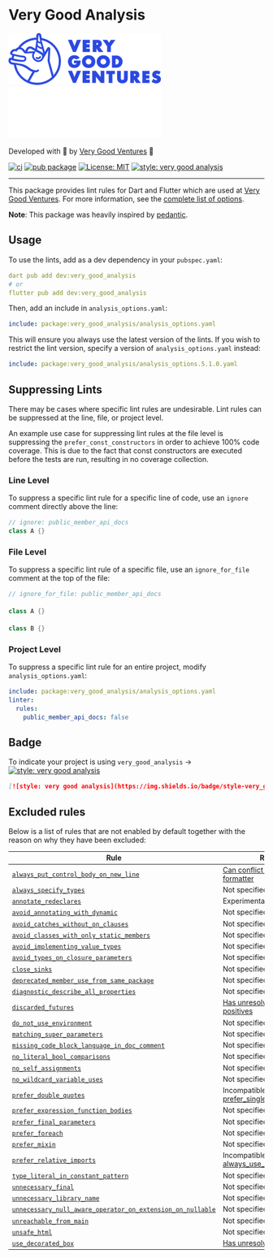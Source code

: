 # Very Good Analysis

[![Very Good Ventures][logo_black]][very_good_ventures_link_light]
[![Very Good Ventures][logo_white]][very_good_ventures_link_dark]

Developed with 💙 by [Very Good Ventures][very_good_ventures_link] 🦄

[![ci][ci_badge]][ci_badge_link]
[![pub package][pub_badge]][pub_badge_link]
[![License: MIT][license_badge]][license_badge_link]
[![style: very good analysis][badge]][badge_link]

---

This package provides lint rules for Dart and Flutter which are used at [Very Good Ventures][very_good_ventures_link]. For more information, see the [complete list of options][analysis_options_yaml].

**Note**: This package was heavily inspired by [pedantic][pedantic_link].

## Usage

To use the lints, add as a dev dependency in your `pubspec.yaml`:

```yaml
dart pub add dev:very_good_analysis
# or
flutter pub add dev:very_good_analysis
```

Then, add an include in `analysis_options.yaml`:

```yaml
include: package:very_good_analysis/analysis_options.yaml
```

This will ensure you always use the latest version of the lints. If you wish to restrict the lint version, specify a version of `analysis_options.yaml` instead:

```yaml
include: package:very_good_analysis/analysis_options.5.1.0.yaml
```

## Suppressing Lints

There may be cases where specific lint rules are undesirable. Lint rules can be suppressed at the line, file, or project level.

An example use case for suppressing lint rules at the file level is suppressing the `prefer_const_constructors` in order to achieve 100% code coverage. This is due to the fact that const constructors are executed before the tests are run, resulting in no coverage collection.

### Line Level

To suppress a specific lint rule for a specific line of code, use an `ignore` comment directly above the line:

```dart
// ignore: public_member_api_docs
class A {}
```

### File Level

To suppress a specific lint rule of a specific file, use an `ignore_for_file` comment at the top of the file:

```dart
// ignore_for_file: public_member_api_docs

class A {}

class B {}
```

### Project Level

To suppress a specific lint rule for an entire project, modify `analysis_options.yaml`:

```yaml
include: package:very_good_analysis/analysis_options.yaml
linter:
  rules:
    public_member_api_docs: false
```

## Badge

To indicate your project is using `very_good_analysis` →
[![style: very good analysis][badge]][badge_link]

```md
[![style: very good analysis](https://img.shields.io/badge/style-very_good_analysis-B22C89.svg)](https://pub.dev/packages/very_good_analysis)
```

## Excluded rules

Below is a list of rules that are not enabled by default together with the reason on why they have been excluded:

<!-- start:excluded_rules_table -->

| Rule                                                                                                                                                       | Reason                                                                                                                       |
| ---------------------------------------------------------------------------------------------------------------------------------------------------------- | ---------------------------------------------------------------------------------------------------------------------------- |
| [`always_put_control_body_on_new_line`](https://dart.dev/tools/linter-rules/always_put_control_body_on_new_line)                                           | [Can conflict with the Dart formatter](https://dart.dev/tools/linter-rules/always_put_control_body_on_new_line)              |
| [`always_specify_types`](https://dart.dev/tools/linter-rules/always_specify_types)                                                                         | Not specified                                                                                                                |
| [`annotate_redeclares`](https://dart.dev/tools/linter-rules/annotate_redeclares)                                                                           | Experimental                                                                                                                 |
| [`avoid_annotating_with_dynamic`](https://dart.dev/tools/linter-rules/avoid_annotating_with_dynamic)                                                       | Not specified                                                                                                                |
| [`avoid_catches_without_on_clauses`](https://dart.dev/tools/linter-rules/avoid_catches_without_on_clauses)                                                 | Not specified                                                                                                                |
| [`avoid_classes_with_only_static_members`](https://dart.dev/tools/linter-rules/avoid_classes_with_only_static_members)                                     | Not specified                                                                                                                |
| [`avoid_implementing_value_types`](https://dart.dev/tools/linter-rules/avoid_implementing_value_types)                                                     | Not specified                                                                                                                |
| [`avoid_types_on_closure_parameters`](https://dart.dev/tools/linter-rules/avoid_types_on_closure_parameters)                                               | Not specified                                                                                                                |
| [`close_sinks`](https://dart.dev/tools/linter-rules/close_sinks)                                                                                           | Not specified                                                                                                                |
| [`deprecated_member_use_from_same_package`](https://dart.dev/tools/linter-rules/deprecated_member_use_from_same_package)                                   | Not specified                                                                                                                |
| [`diagnostic_describe_all_properties`](https://dart.dev/tools/linter-rules/diagnostic_describe_all_properties)                                             | Not specified                                                                                                                |
| [`discarded_futures`](https://dart.dev/tools/linter-rules/discarded_futures)                                                                               | [Has unresolved false positives](https://github.com/VeryGoodOpenSource/very_good_analysis/issues/74#issuecomment-1668425410) |
| [`do_not_use_environment`](https://dart.dev/tools/linter-rules/do_not_use_environment)                                                                     | Not specified                                                                                                                |
| [`matching_super_parameters`](https://dart.dev/tools/linter-rules/matching_super_parameters)                                                               | Not specified                                                                                                                |
| [`missing_code_block_language_in_doc_comment`](https://dart.dev/tools/linter-rules/missing_code_block_language_in_doc_comment)                             | Not specified                                                                                                                |
| [`no_literal_bool_comparisons`](https://dart.dev/tools/linter-rules/no_literal_bool_comparisons)                                                           | Not specified                                                                                                                |
| [`no_self_assignments`](https://dart.dev/tools/linter-rules/no_self_assignments)                                                                           | Not specified                                                                                                                |
| [`no_wildcard_variable_uses`](https://dart.dev/tools/linter-rules/no_wildcard_variable_uses)                                                               | Not specified                                                                                                                |
| [`prefer_double_quotes`](https://dart.dev/tools/linter-rules/prefer_double_quotes)                                                                         | Incompatible with [prefer_single_quotes](https://dart.dev/tools/linter-rules/prefer_single_quotes)                           |
| [`prefer_expression_function_bodies`](https://dart.dev/tools/linter-rules/prefer_expression_function_bodies)                                               | Not specified                                                                                                                |
| [`prefer_final_parameters`](https://dart.dev/tools/linter-rules/prefer_final_parameters)                                                                   | Not specified                                                                                                                |
| [`prefer_foreach`](https://dart.dev/tools/linter-rules/prefer_foreach)                                                                                     | Not specified                                                                                                                |
| [`prefer_mixin`](https://dart.dev/tools/linter-rules/prefer_mixin)                                                                                         | Not specified                                                                                                                |
| [`prefer_relative_imports`](https://dart.dev/tools/linter-rules/prefer_relative_imports)                                                                   | Incompatible with [always_use_package_imports](https://dart.dev/tools/linter-rules/always_use_package_imports)               |
| [`type_literal_in_constant_pattern`](https://dart.dev/tools/linter-rules/type_literal_in_constant_pattern)                                                 | Not specified                                                                                                                |
| [`unnecessary_final`](https://dart.dev/tools/linter-rules/unnecessary_final)                                                                               | Not specified                                                                                                                |
| [`unnecessary_library_name`](https://dart.dev/tools/linter-rules/unnecessary_library_name)                                                                 | Not specified                                                                                                                |
| [`unnecessary_null_aware_operator_on_extension_on_nullable`](https://dart.dev/tools/linter-rules/unnecessary_null_aware_operator_on_extension_on_nullable) | Not specified                                                                                                                |
| [`unreachable_from_main`](https://dart.dev/tools/linter-rules/unreachable_from_main)                                                                       | Not specified                                                                                                                |
| [`unsafe_html`](https://dart.dev/tools/linter-rules/unsafe_html)                                                                                           | Not specified                                                                                                                |
| [`use_decorated_box`](https://dart.dev/tools/linter-rules/use_decorated_box)                                                                               | [Has unresolved malfunctions](https://github.com/VeryGoodOpenSource/very_good_analysis/issues/65)                            |

<!-- end:excluded_rules_table -->

[analysis_options_yaml]: https://github.com/VeryGoodOpenSource/very_good_analysis/blob/main/lib/analysis_options.5.1.0.yaml
[ci_badge]: https://github.com/VeryGoodOpenSource/very_good_analysis/workflows/ci/badge.svg
[ci_badge_link]: https://github.com/VeryGoodOpenSource/very_good_analysis/actions
[badge]: https://img.shields.io/badge/style-very_good_analysis-B22C89.svg
[badge_link]: https://pub.dev/packages/very_good_analysis
[license_badge]: https://img.shields.io/badge/license-MIT-blue.svg
[license_badge_link]: https://opensource.org/licenses/MIT
[logo_black]: https://raw.githubusercontent.com/VGVentures/very_good_brand/main/styles/README/vgv_logo_black.png#gh-light-mode-only
[logo_white]: https://raw.githubusercontent.com/VGVentures/very_good_brand/main/styles/README/vgv_logo_white.png#gh-dark-mode-only
[pedantic_link]: https://github.com/dart-lang/pedantic
[pub_badge]: https://img.shields.io/pub/v/very_good_analysis.svg
[pub_badge_link]: https://pub.dartlang.org/packages/very_good_analysis
[very_good_ventures_link]: https://verygood.ventures
[very_good_ventures_link_dark]: https://verygood.ventures#gh-dark-mode-only
[very_good_ventures_link_light]: https://verygood.ventures#gh-light-mode-only
